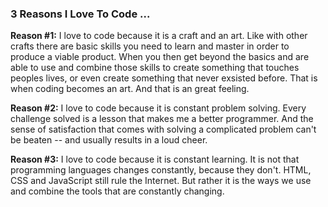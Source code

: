 ### 3 Reasons I Love To Code ...
**Reason #1:** I love to code because it is a craft and an art. Like with other crafts there are basic skills you need to learn and master in order to produce a viable product. When you then get beyond the basics and are able to use and combine those skills to create something that touches peoples lives, or even create something that never exsisted before. That is when coding becomes an art. And that is an great feeling.

**Reason #2:** I love to code because it is constant problem solving. Every challenge solved is a lesson that makes me a better programmer. And the sense of satisfaction that comes with solving a complicated problem can't be beaten -- and usually results in a loud cheer.

**Reason #3:** I love to code because it is constant learning. It is not that programming languages changes constantly, because they don't. HTML, CSS and JavaScript still rule the Internet. But rather it is the ways we use and combine the tools that are constantly changing.
